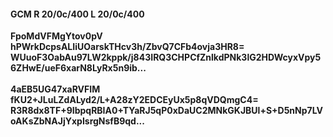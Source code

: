 #### GCM R 20/0c/400 L 20/0c/400
**FpoMdVFMgYtov0pV**<br/>**hPWrkDcpsALIiUOarskTHcv3h/ZbvQ7CFb4ovja3HR8=**<br/>**WUuoF3OabAu97LW2kppk/j843IRQ3CHPCfZnlkdPNk3lG2HDWcyxVpy56ZHwE/ueF6xarN8LyRx5n9ib...**<br/><br/>
**4aEB5UG47xaRVFIM**<br/>**fKU2+JLuLZdALyd2/L+A28zY2EDCEyUx5p8qVDQmgC4=**<br/>**R3R8dx8TF+9IbpqRBIA0+TYaRJ5qP0xDaUC2MNkGKJBUl+S+D5nNp7LVoAKsZbNAJjYxpIsrgNsfB9qd...**